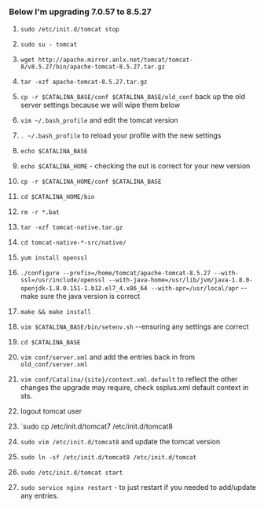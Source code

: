 ### Below I'm upgrading 7.0.57 to 8.5.27
1. `sudo /etc/init.d/tomcat stop`

1. `sudo su - tomcat`
1. `wget http://apache.mirror.anlx.net/tomcat/tomcat-8/v8.5.27/bin/apache-tomcat-8.5.27.tar.gz`
1. `tar -xzf apache-tomcat-8.5.27.tar.gz`
1. `cp -r $CATALINA_BASE/conf $CATALINA_BASE/old_conf` back up the old server settings because we will wipe them below
1. `vim ~/.bash_profile` and edit the tomcat version
1. `. ~/.bash_profile` to reload your profile with the new settings
1. `echo $CATALINA_BASE`
1. `echo $CATALINA_HOME` - checking the out is correct for your new version
1. `cp -r $CATALINA_HOME/conf $CATALINA_BASE`
1. `cd $CATALINA_HOME/bin`
1. `rm -r *.bat`
1. `tar -xzf tomcat-native.tar.gz`
1. `cd tomcat-native-*-src/native/`
1. `yum install openssl`
1. `./configure --prefix=/home/tomcat/apache-tomcat-8.5.27 --with-ssl=/usr/include/openssl --with-java-home=/usr/lib/jvm/java-1.8.0-openjdk-1.8.0.151-1.b12.el7_4.x86_64 --with-apr=/usr/local/apr` -- make sure the java version is correct
1. `make && make install`
1. `vim $CATALINA_BASE/bin/setenv.sh` --ensuring any settings are correct
1. `cd $CATALINA_BASE`
1. `vim conf/server.xml` and add the entries back in from `old_conf/server.xml`
1. `vim conf/Catalina/{site}/context.xml.default` to reflect the other changes the upgrade may require, check ssplus.xml default context in sts.
1. logout tomcat user
1. `sudo cp /etc/init.d/tomcat7 /etc/init.d/tomcat8
1. `sudo vim /etc/init.d/tomcat8` and update the tomcat version
1. `sudo ln -sf /etc/init.d/tomcat8 /etc/init.d/tomcat`
1. `sudo /etc/init.d/tomcat start`
1. `sudo service nginx restart` - to just restart if you needed to add/update any entries.
